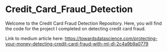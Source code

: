 # Credit_Card_Fraud_Detection

Welcome to the Credit Card Fraud Detection Repository. Here, you will find the code for the project I completed on detecting credit card fraud.

Link to medium article here: https://towardsdatascience.com/protecting-your-money-detecting-credit-card-fraud-with-ml-dl-2c4a9b9a0779


